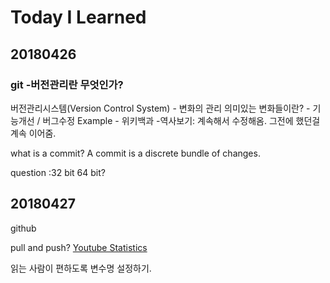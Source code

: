# Today I Learned

## 20180426

### git -버전관리란 무엇인가?

버전관리시스템(Version Control System) - 변화의 관리
의미있는 변화들이란? - 기능개선 / 버그수정
Example - 위키백과 -역사보기: 계속해서 수정해옴.
그전에 했던걸 계속 이어줌.

what is a commit?
A commit is a discrete bundle of changes.



question :32 bit 64 bit?
## 20180427
github

pull and push?
[Youtube Statistics](https://www.youtube.com/watch?v=pYxNSUDSFH4)


읽는 사람이 편하도록 변수명 설정하기.
